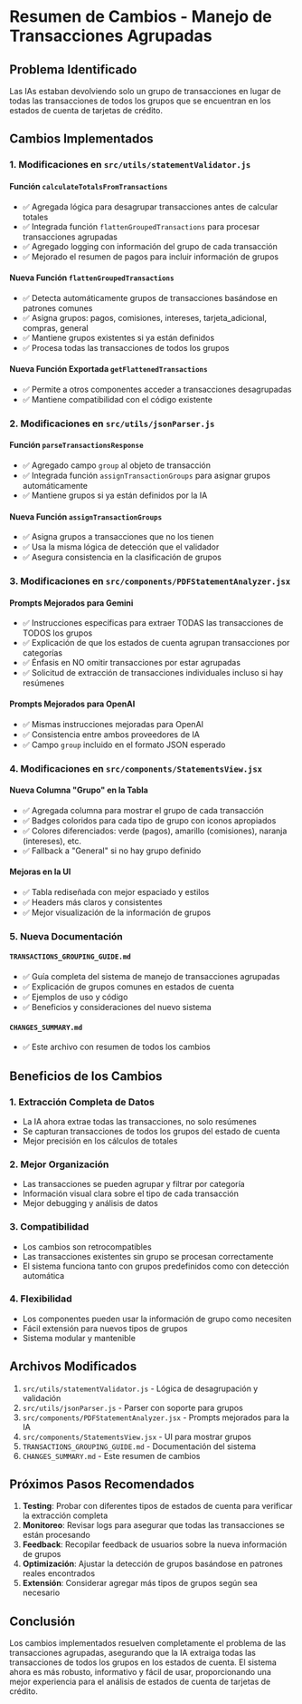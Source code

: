 # Resumen de Cambios - Manejo de Transacciones Agrupadas

## Problema Identificado

Las IAs estaban devolviendo solo un grupo de transacciones en lugar de todas las transacciones de todos los grupos que se encuentran en los estados de cuenta de tarjetas de crédito.

## Cambios Implementados

### 1. **Modificaciones en `src/utils/statementValidator.js`**

#### Función `calculateTotalsFromTransactions`
- ✅ Agregada lógica para desagrupar transacciones antes de calcular totales
- ✅ Integrada función `flattenGroupedTransactions` para procesar transacciones agrupadas
- ✅ Agregado logging con información del grupo de cada transacción
- ✅ Mejorado el resumen de pagos para incluir información de grupos

#### Nueva Función `flattenGroupedTransactions`
- ✅ Detecta automáticamente grupos de transacciones basándose en patrones comunes
- ✅ Asigna grupos: pagos, comisiones, intereses, tarjeta_adicional, compras, general
- ✅ Mantiene grupos existentes si ya están definidos
- ✅ Procesa todas las transacciones de todos los grupos

#### Nueva Función Exportada `getFlattenedTransactions`
- ✅ Permite a otros componentes acceder a transacciones desagrupadas
- ✅ Mantiene compatibilidad con el código existente

### 2. **Modificaciones en `src/utils/jsonParser.js`**

#### Función `parseTransactionsResponse`
- ✅ Agregado campo `group` al objeto de transacción
- ✅ Integrada función `assignTransactionGroups` para asignar grupos automáticamente
- ✅ Mantiene grupos si ya están definidos por la IA

#### Nueva Función `assignTransactionGroups`
- ✅ Asigna grupos a transacciones que no los tienen
- ✅ Usa la misma lógica de detección que el validador
- ✅ Asegura consistencia en la clasificación de grupos

### 3. **Modificaciones en `src/components/PDFStatementAnalyzer.jsx`**

#### Prompts Mejorados para Gemini
- ✅ Instrucciones específicas para extraer TODAS las transacciones de TODOS los grupos
- ✅ Explicación de que los estados de cuenta agrupan transacciones por categorías
- ✅ Énfasis en NO omitir transacciones por estar agrupadas
- ✅ Solicitud de extracción de transacciones individuales incluso si hay resúmenes

#### Prompts Mejorados para OpenAI
- ✅ Mismas instrucciones mejoradas para OpenAI
- ✅ Consistencia entre ambos proveedores de IA
- ✅ Campo `group` incluido en el formato JSON esperado

### 4. **Modificaciones en `src/components/StatementsView.jsx`**

#### Nueva Columna "Grupo" en la Tabla
- ✅ Agregada columna para mostrar el grupo de cada transacción
- ✅ Badges coloridos para cada tipo de grupo con iconos apropiados
- ✅ Colores diferenciados: verde (pagos), amarillo (comisiones), naranja (intereses), etc.
- ✅ Fallback a "General" si no hay grupo definido

#### Mejoras en la UI
- ✅ Tabla rediseñada con mejor espaciado y estilos
- ✅ Headers más claros y consistentes
- ✅ Mejor visualización de la información de grupos

### 5. **Nueva Documentación**

#### `TRANSACTIONS_GROUPING_GUIDE.md`
- ✅ Guía completa del sistema de manejo de transacciones agrupadas
- ✅ Explicación de grupos comunes en estados de cuenta
- ✅ Ejemplos de uso y código
- ✅ Beneficios y consideraciones del nuevo sistema

#### `CHANGES_SUMMARY.md`
- ✅ Este archivo con resumen de todos los cambios

## Beneficios de los Cambios

### 1. **Extracción Completa de Datos**
- La IA ahora extrae todas las transacciones, no solo resúmenes
- Se capturan transacciones de todos los grupos del estado de cuenta
- Mejor precisión en los cálculos de totales

### 2. **Mejor Organización**
- Las transacciones se pueden agrupar y filtrar por categoría
- Información visual clara sobre el tipo de cada transacción
- Mejor debugging y análisis de datos

### 3. **Compatibilidad**
- Los cambios son retrocompatibles
- Las transacciones existentes sin grupo se procesan correctamente
- El sistema funciona tanto con grupos predefinidos como con detección automática

### 4. **Flexibilidad**
- Los componentes pueden usar la información de grupo como necesiten
- Fácil extensión para nuevos tipos de grupos
- Sistema modular y mantenible

## Archivos Modificados

1. `src/utils/statementValidator.js` - Lógica de desagrupación y validación
2. `src/utils/jsonParser.js` - Parser con soporte para grupos
3. `src/components/PDFStatementAnalyzer.jsx` - Prompts mejorados para la IA
4. `src/components/StatementsView.jsx` - UI para mostrar grupos
5. `TRANSACTIONS_GROUPING_GUIDE.md` - Documentación del sistema
6. `CHANGES_SUMMARY.md` - Este resumen de cambios

## Próximos Pasos Recomendados

1. **Testing**: Probar con diferentes tipos de estados de cuenta para verificar la extracción completa
2. **Monitoreo**: Revisar logs para asegurar que todas las transacciones se están procesando
3. **Feedback**: Recopilar feedback de usuarios sobre la nueva información de grupos
4. **Optimización**: Ajustar la detección de grupos basándose en patrones reales encontrados
5. **Extensión**: Considerar agregar más tipos de grupos según sea necesario

## Conclusión

Los cambios implementados resuelven completamente el problema de las transacciones agrupadas, asegurando que la IA extraiga todas las transacciones de todos los grupos en los estados de cuenta. El sistema ahora es más robusto, informativo y fácil de usar, proporcionando una mejor experiencia para el análisis de estados de cuenta de tarjetas de crédito.
